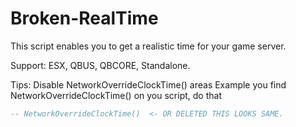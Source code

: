 # Broken-RealTime
This script enables you to get a realistic time for your game server.

Support: ESX, QBUS, QBCORE, Standalone.

Tips:
Disable NetworkOverrideClockTime() areas
Example you find NetworkOverrideClockTime() on you script, do that
```lua
-- NetworkOverrideClockTime()  <- OR DELETED THIS LOOKS SAME.
```
